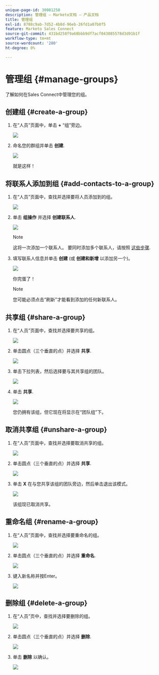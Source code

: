 ```yaml
---
unique-page-id: 30081250
description: 管理组 — Marketo文档 — 产品文档
title: 管理组
exl-id: 8788c9ab-7d52-4b8d-96eb-26fd1a07b0f5
feature: Marketo Sales Connect
source-git-commit: 431bd258f9a68bbb9df7acf043085578d3d91b1f
workflow-type: tm+mt
source-wordcount: '280'
ht-degree: 0%

---
```


# 管理组 {#manage-groups}

了解如何在Sales Connect中管理您的组。

## 创建组 {#create-a-group}

1. 在“人员”页面中，单击 **+** “组”旁边。

   ![](assets/one-4.png)

1. 命名您的群组并单击 **创建**.

   ![](assets/two-3.png)

   就是这样！

## 将联系人添加到组 {#add-contacts-to-a-group}

1. 在“人员”页面中，查找并选择要将人员添加到的组。

   ![](assets/three-3.png)

1. 单击 **组操作** 并选择 **创建联系人**.

   ![](assets/four-3.png)

   >[!NOTE]
   >
   >这将一次添加一个联系人。 要同时添加多个联系人，请按照 [这些步骤](/help/marketo/product-docs/marketo-sales-connect/people/managing-contacts/import-contacts-via-csv.md).

1. 填写联系人信息并单击 **创建** (或 **创建和新增** 以添加另一个)。

   ![](assets/five-3.png)

   你完蛋了！

   >[!NOTE]
   >
   >您可能必须点击“刷新”才能看到添加的任何新联系人。

## 共享组 {#share-a-group}

1. 在“人员”页面中，查找并选择要共享的组。

   ![](assets/six.png)

1. 单击圆点（三个垂直的点）并选择 **共享**.

   ![](assets/seven.png)

1. 单击下拉列表，然后选择要与其共享组的团队。

   ![](assets/eight.png)

1. 单击 **共享**.

   ![](assets/nine.png)

   您仍拥有该组，但它现在将显示在“团队组”下。

## 取消共享组 {#unshare-a-group}

1. 在“人员”页面中，查找并选择要取消共享的组。

   ![](assets/ten.png)

1. 单击圆点（三个垂直的点）并选择 **共享**.

   ![](assets/eleven.png)

1. 单击 **X** 在与您共享该组的团队旁边，然后单击退出该模式。

   ![](assets/twelve.png)

   该组现已取消共享。

## 重命名组 {#rename-a-group}

1. 在“人员”页面中，查找并选择要重命名的组。

   ![](assets/six.png)

1. 单击圆点（三个垂直的点）并选择 **重命名**.

   ![](assets/thirteen.png)

1. 键入新名称并按Enter。

   ![](assets/fourteen.png)

## 删除组 {#delete-a-group}

1. 在“人员”页中，查找并选择要删除的组。

   ![](assets/fifteen.png)

1. 单击圆点（三个垂直的点）并选择 **删除**.

   ![](assets/sixteen.png)

1. 单击 **删除** 以确认。

   ![](assets/seventeen.png)
